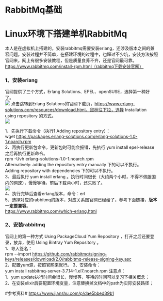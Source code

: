 # RabbitMq基础 #


# Linux环境下搭建单机RabbitMq #
本人是在虚拟机上搭建的，安装rabbitmq需要安装erlang，还涉及版本之间的兼容问题，安装过程并不简单，在搭建环境的过程中，也踩过不少坑，安装方法按照官网来，网上有很多安装教程，但是质量良莠不齐，还是官网最可靠。  
https://www.rabbitmq.com/install-rpm.html（rabbitmq下载安装官网）  
### 1、安装erlang  ### 
官网提供了三个方式，Erlang Solutions、EPEL、openSUSE，选择第一种好了。  
![](https://raw.githubusercontent.com/zhaoxiaofa/xiaofa-java-learn/master/pictures/rabbitmq/rabbitmq-erlang.jpg)
点击跳转到Erlang Solutions的官网下载页，https://www.erlang-solutions.com/resources/download.html。鼠标往下拉，选择 Installation using repository 的方式。  
![](https://raw.githubusercontent.com/zhaoxiaofa/xiaofa-java-learn/master/pictures/rabbitmq/rabbitmq-erlang-solution.jpg)  

1、先执行下载命令（执行1 Adding repository entry）：  
wget https://packages.erlang-solutions.com/erlang-solutions-1.0-1.noarch.rpm  
2、再执行更新包命令，更新包时可能会报错，先执行 yum install epel-release 之后再执行更新命令。  
rpm -Uvh erlang-solutions-1.0-1.noarch.rpm  
Alternatively: adding the repository entry manually 下的可以不执行。  
Adding repository with dependencies 下的可以不执行。  
3、最后执行 yum install erlang 。执行时间很长（大约两个小时，不得不佩服国内的网速），慢慢等待。前后下载两小时，还失败了。  
![](https://raw.githubusercontent.com/zhaoxiaofa/xiaofa-java-learn/master/pictures/rabbitmq/erlang-error.jpg)  
4、执行完毕后查看erlang版本，命令：erl  
5、选择对应的rabbitmq的版本，对应关系图官网已经给了，参考下面链接，**版本一定要兼容**。  
https://www.rabbitmq.com/which-erlang.html  

### 2、安装rabbitmq ###
官网上的第一种方式 Using PackageCloud Yum Repository ，打开之后还要登录，放弃，使用 Using Bintray Yum Repository 。  
1、导入签名：  
rpm --import https://github.com/rabbitmq/signing-keys/releases/download/2.0/rabbitmq-release-signing-key.asc  
2、配置yum源，按照官网来就行。
3、安装命令：  
yum install rabbitmq-server-3.7.14-1.el7.noarch.rpm
注意点：  
1、yum update执行时间会很长，慢慢等，等待的时间可以复习下相关概念；  
2、在安装elixir后要配置环境变量，注意替换掉文档中的path为实际安装路径；




#参考资料#
https://www.jianshu.com/p/dae5bbed39b1